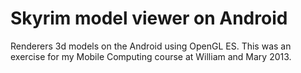 Skyrim model viewer on Android
==============

Renderers 3d models on the Android using OpenGL ES. This was an exercise for my Mobile Computing course at William and Mary 2013. 
